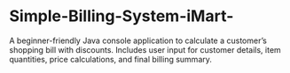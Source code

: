 # Simple-Billing-System-iMart-
A beginner-friendly Java console application to calculate a customer’s shopping bill with discounts. Includes user input for customer details, item quantities, price calculations, and final billing summary.

